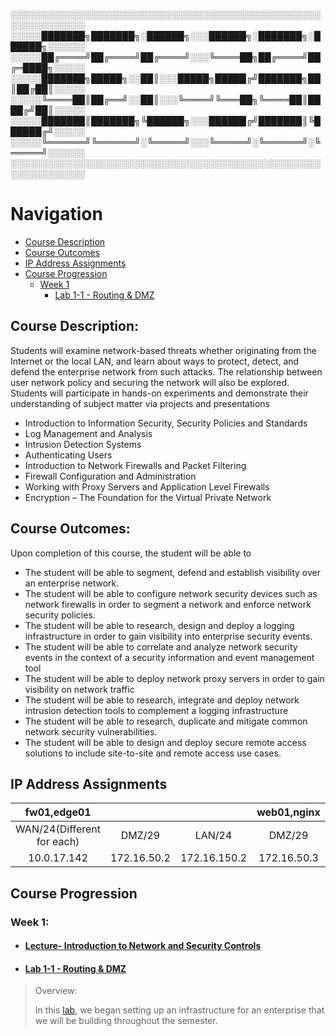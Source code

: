 ░░░░░░░░░░░░░░░░░░░░░░░░░░░░░░░░░░░░░░░░░░░░░░░░░░░░░░░░░░░░░░<br>
░░░░░███████╗███████╗░██████╗░░░██████╗░███████╗░██████╗░░░░░░<br>
░░░░░██╔════╝██╔════╝██╔════╝░░░╚════██╗██╔════╝██╔═████╗░░░░░<br>
░░░░░███████╗█████╗░░██║░░░█████╗█████╔╝███████╗██║██╔██║░░░░░<br>
░░░░░╚════██║██╔══╝░░██║░░░╚════╝╚═══██╗╚════██║████╔╝██║░░░░░<br>
░░░░░███████║███████╗╚██████╗░░░██████╔╝███████║╚██████╔╝░░░░░<br>
░░░░░╚══════╝╚══════╝░╚═════╝░░░╚═════╝░╚══════╝░╚═════╝░░░░░░<br>
░░░░░░░░░░░░░░░░░░░░░░░░░░░░░░░░░░░░░░░░░░░░░░░░░░░░░░░░░░░░░░<br>

# Navigation
* [Course Description](https://github.com/Isaiah-River/SEC-350/wiki#course-description)
* [Course Outcomes](https://github.com/Isaiah-River/SEC-350/wiki#course-outcomes)
* [IP Address Assignments ](https://github.com/Isaiah-River/SEC-350/wiki#ip-address-assignments)
* [Course Progression](https://github.com/Isaiah-River/SEC-350/wiki#course-progression)
    * [Week 1](https://github.com/Isaiah-River/SEC-350/wiki#week-1)
         * [Lab 1-1 - Routing & DMZ](https://github.com/Isaiah-River/SEC-350/wiki#lab-1-1---routing--dmz)

## Course Description:

Students will examine network-based threats whether originating from the Internet or the local LAN, and learn about ways to protect, detect, and defend the enterprise network from such attacks. The relationship between user network policy and securing the network will also be explored. Students will participate in hands-on experiments and demonstrate their understanding of subject matter via projects and presentations

* Introduction to Information Security, Security Policies and Standards
* Log Management and Analysis
* Intrusion Detection Systems
* Authenticating Users
* Introduction to Network Firewalls and Packet Filtering
* Firewall Configuration and Administration
* Working with Proxy Servers and Application ­Level Firewalls
* Encryption – The Foundation for the Virtual Private Network

## Course Outcomes:
Upon completion of this course, the student will be able to
* The student will be able to segment, defend and establish visibility over an enterprise network.
* The student will be able to configure network security devices such as network firewalls in order to segment a network and enforce network security policies.
* The student will be able to research, design and deploy a logging infrastructure in order to gain visibility into enterprise security events.
* The student will be able to correlate and analyze network security events in the context of a security information and event management tool
* The student will be able to deploy network proxy servers in order to gain visibility on network traffic
* The student will be able to research, integrate and deploy network intrusion detection tools to complement a logging infrastructure
* The student will be able to research, duplicate and mitigate common network security vulnerabilities.
* The student will be able to design and deploy secure remote access solutions to include site-to-site and remote access use cases.


## IP Address Assignments 
|         fw01,edge01        |             |              | web01,nginx |    log01    |     jump    |        rw01,traveler       |     wks01     |    fw-mgmt   |              | mgmt01(linux) |  wazuh(mgmt)  | mgmt02(windows) |       ca      |
|:--------------------------:|:-----------:|:------------:|:-----------:|:-----------:|:-----------:|:--------------------------:|:-------------:|:------------:|:------------:|:-------------:|:-------------:|:---------------:|:-------------:|
| WAN/24(Different for each) |    DMZ/29   |    LAN/24    |    DMZ/29   |    DMZ/29   |    DMZ/29   | WAN/24(Different for each) |     LAN/24    |    LAN/24    |    MGMT/28   |     LAN/24    |    MGMT/28    |     MGMT/28     |    MGMT/28    |
|         10.0.17.142        | 172.16.50.2 | 172.16.150.2 | 172.16.50.3 | 172.16.50.5 | 172.16.50.4 |         10.0.17.42         | 172.16.150.50 | 172.16.150.3 | 172.16.200.2 | 172.16.150.10 | 172.16.200.10 |  172.16.200.11  | 172.16.200.12 |

## Course Progression

### Week 1:
* #### [Lecture- Introduction to Network and Security Controls](https://github.com/user-attachments/files/18507198/MOD01-Introduction.to.Network.and.Security.Controls.pptx.pdf)
* #### [Lab 1-1 - Routing & DMZ](https://github.com/Isaiah-River/SEC-350/wiki/Lab-1%E2%80%901-%E2%80%90-Routing-&-DMZ)
> Overview:
>
> In this [lab](https://github.com/user-attachments/files/18445539/Lab.1.1.-.Routing.and.DMZ.pdf), we began setting up an infrastructure for an enterprise that we will be building throughout the semester.
